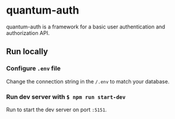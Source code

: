 # quantum-auth

quantum-auth is a framework for a basic user authentication and authorization API.

## Run locally

### Configure `.env` file

Change the connection string in the `/.env` to match your database.

### Run dev server with `$ npm run start-dev`

Run to start the dev server on port `:5151`.
